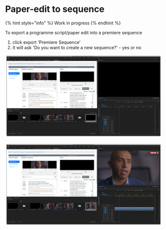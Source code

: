 # Paper-edit to sequence

{% hint style="info" %}
Work in progress
{% endhint %}

To export a programme script/paper edit into a premiere sequence

1. click export 'Premiere Sequence' 
2. It will ask 'Do you want to create a new sequence?'  - yes or no 

![Click export - Premiere Sequence](../.gitbook/assets/dpe-export-1.png)

![Creates a sequence with the clips from the programme script](../.gitbook/assets/dpe-export-2.png)

